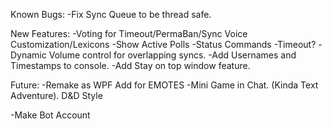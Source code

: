 ﻿
Known Bugs:
-Fix Sync Queue to be thread safe.


New Features:
-Voting for Timeout/PermaBan/Sync Voice Customization/Lexicons
	-Show Active Polls
	-Status Commands
	-Timeout?
-Dynamic Volume control for overlapping syncs.
-Add Usernames and Timestamps to console.
-Add Stay on top window feature.


Future:
-Remake as WPF Add for EMOTES
-Mini Game in Chat. (Kinda Text Adventure). D&D Style

-Make Bot Account